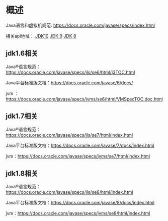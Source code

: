 # 概述

Java语言和虚拟机规范: https://docs.oracle.com/javase/specs/index.html

相关api地址： [JDK10](https://docs.oracle.com/javase/10/)   [JDK 9](https://docs.oracle.com/javase/9/)   [JDK 8](https://docs.oracle.com/javase/8/)

##  jdk1.6相关
Java®语言规范： https://docs.oracle.com/javase/specs/jls/se6/html/j3TOC.html

Java平台标准版文档：https://docs.oracle.com/javase/6/docs/

jvm ：https://docs.oracle.com/javase/specs/jvms/se6/html/VMSpecTOC.doc.html
##  jdk1.7相关
Java®语言规范：https://docs.oracle.com/javase/specs/jls/se7/html/index.html

Java平台标准版文档：https://docs.oracle.com/javase/7/docs/index.html

jvm：https://docs.oracle.com/javase/specs/jvms/se7/html/index.html
##  jdk1.8相关
Java®语言规范：https://docs.oracle.com/javase/specs/jls/se8/html/index.html

Java平台标准版文档：https://docs.oracle.com/javase/8/docs/index.html

jvm：https://docs.oracle.com/javase/specs/jvms/se8/html/index.html